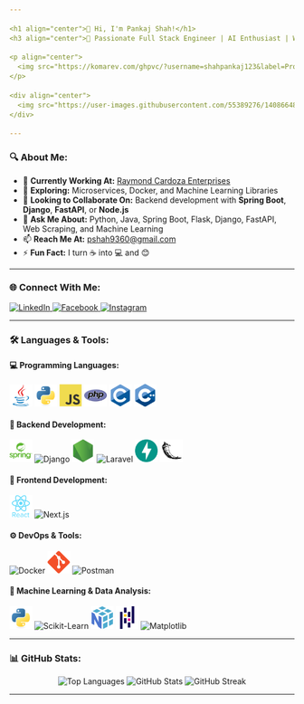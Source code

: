```yaml
---

<h1 align="center">👋 Hi, I'm Pankaj Shah!</h1>
<h3 align="center">🌟 Passionate Full Stack Engineer | AI Enthusiast | Web Scraping Expert 🌟</h3>

<p align="center">
  <img src="https://komarev.com/ghpvc/?username=shahpankaj123&label=Profile%20Views&color=0e75b6&style=flat" alt="shahpankaj123" />
</p>

<div align="center">
  <img src="https://user-images.githubusercontent.com/55389276/140866485-8fb1c876-9a8f-4d6a-98dc-08c4981eaf70.gif" width="400" />
</div>

---
```


### 🔍 About Me:
- 🔭 **Currently Working At:** [Raymond Cardoza Enterprises](#)  
- 🌱 **Exploring:** Microservices, Docker, and Machine Learning Libraries  
- 👯 **Looking to Collaborate On:** Backend development with **Spring Boot**, **Django**, **FastAPI**, or **Node.js**  
- 💬 **Ask Me About:** Python, Java, Spring Boot, Flask, Django, FastAPI, Web Scraping, and Machine Learning  
- 📫 **Reach Me At:** [pshah9360@gmail.com](mailto:pshah9360@gmail.com)  
- ⚡ **Fun Fact:** I turn ☕ into 💻 and 😊  

---

### 🌐 Connect With Me:
<p >
  <a href="https://www.linkedin.com/in/pankaj-shah-901a98219/" target="_blank">
    <img src="https://raw.githubusercontent.com/rahuldkjain/github-profile-readme-generator/master/src/images/icons/Social/linked-in-alt.svg" alt="LinkedIn" height="30" width="40" />
  </a>
  <a href="https://www.facebook.com/profile.php?id=100015184608886" target="_blank">
    <img src="https://raw.githubusercontent.com/rahuldkjain/github-profile-readme-generator/master/src/images/icons/Social/facebook.svg" alt="Facebook" height="30" width="40" />
  </a>
  <a href="#" target="_blank">
    <img src="https://raw.githubusercontent.com/rahuldkjain/github-profile-readme-generator/master/src/images/icons/Social/instagram.svg" alt="Instagram" height="30" width="40" />
  </a>
</p>

---

### 🛠️ Languages & Tools:
#### 💻 Programming Languages:
<p>
  <img src="https://raw.githubusercontent.com/devicons/devicon/master/icons/java/java-original.svg" alt="Java" width="40" height="40" />
  <img src="https://raw.githubusercontent.com/devicons/devicon/master/icons/python/python-original.svg" alt="Python" width="40" height="40" />
  <img src="https://raw.githubusercontent.com/devicons/devicon/master/icons/javascript/javascript-original.svg" alt="JavaScript" width="40" height="40" />
  <img src="https://raw.githubusercontent.com/devicons/devicon/master/icons/php/php-original.svg" alt="PHP" width="40" height="40" />
  <img src="https://raw.githubusercontent.com/devicons/devicon/master/icons/c/c-original.svg" alt="C" width="40" height="40" />
  <img src="https://raw.githubusercontent.com/devicons/devicon/master/icons/cplusplus/cplusplus-original.svg" alt="C++" width="40" height="40" />
</p>

#### 🔧 Backend Development:
<p>
  <img src="https://raw.githubusercontent.com/devicons/devicon/master/icons/spring/spring-original-wordmark.svg" alt="Spring Boot" width="40" height="40" />
  <img src="https://cdn.worldvectorlogo.com/logos/django.svg" alt="Django" width="40" height="40" />
  <img src="https://raw.githubusercontent.com/devicons/devicon/master/icons/nodejs/nodejs-original.svg" alt="Node.js" width="40" height="40" />
  <img src="https://encrypted-tbn0.gstatic.com/images?q=tbn:ANd9GcQhDISWFIUp0hbEmOKDGfJK1AI4dTsoUWoeGQ&s" alt="Laravel" width="40" height="40" />
  <img src="https://raw.githubusercontent.com/devicons/devicon/master/icons/fastapi/fastapi-original.svg" alt="FastAPI" width="40" height="40" />
  <img src="https://raw.githubusercontent.com/devicons/devicon/master/icons/flask/flask-original.svg" alt="Flask" width="40" height="40" />
</p>

#### 🎨 Frontend Development:
<p>
  <img src="https://raw.githubusercontent.com/devicons/devicon/master/icons/react/react-original-wordmark.svg" alt="React" width="40" height="40" />
  <img src="https://logowik.com/content/uploads/images/nextjs2106.logowik.com.webp" alt="Next.js" width="40" height="40" />
</p>

#### ⚙️ DevOps & Tools:
<p>
  <img src="https://www.vectorlogo.zone/logos/docker/docker-icon.svg" alt="Docker" width="40" height="40" />
  <img src="https://raw.githubusercontent.com/devicons/devicon/master/icons/git/git-original.svg" alt="Git" width="40" height="40" />
  <img src="https://www.vectorlogo.zone/logos/getpostman/getpostman-icon.svg" alt="Postman" width="40" height="40" />
</p>

#### 🤖 Machine Learning & Data Analysis:
<p>
  <img src="https://raw.githubusercontent.com/devicons/devicon/master/icons/python/python-original.svg" alt="Python" width="40" height="40" />
  <img src="https://raw.githubusercontent.com/scikit-learn/scikit-learn/main/doc/logos/scikit-learn-logo-small.png" alt="Scikit-Learn" width="40" height="40" />
  <img src="https://raw.githubusercontent.com/devicons/devicon/master/icons/numpy/numpy-original.svg" alt="NumPy" width="40" height="40" />
  <img src="https://raw.githubusercontent.com/devicons/devicon/master/icons/pandas/pandas-original.svg" alt="Pandas" width="40" height="40" />
  <img src="https://matplotlib.org/stable/_static/logo2.svg" alt="Matplotlib" width="40" height="40" />
</p>

---

### 📊 GitHub Stats:
<p align="center">
  <img src="https://github-readme-stats.vercel.app/api/top-langs?username=shahpankaj123&show_icons=true&locale=en&layout=compact" alt="Top Languages" />
  <img src="https://github-readme-stats.vercel.app/api?username=shahpankaj123&show_icons=true&locale=en" alt="GitHub Stats" />
  <img src="https://github-readme-streak-stats.herokuapp.com/?user=shahpankaj123&" alt="GitHub Streak" />
</p>

---






